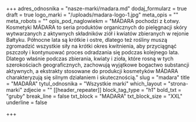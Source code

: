 +++
adres_odnosnika = "nasze-marki/madara.md"
dodaj_formularz = true
draft = true
logo_marki = "/uploads/madara-logo-1.jpg"
meta_opis = ""
meta_robots = ""
opis_pod_naglowiekm = "MÁDARA pochodzi z Łotwy. Kosmetyki MÁDARA to seria produktów organicznych do pielęgnacji skóry wytwarzanych z aktywnych składników ziół i kwiatów zbieranych w rejonie Bałtyku. Północne lata są krótkie i ostre, dlatego też rośliny muszą zgromadzić wszystkie siły na krótki okres kwitnienia, aby przyciągnąć pszczoły i kontynuować proces odradzania się podczas kolejnego lata. Dlatego właśnie podczas zbierania, kwiaty i zioła, które rosną w tych szerokościach geograficznych, zachowują wyjątkowe bogactwo substancji aktywnych, a ekstrakty stosowane do produkcji kosmetyków MÁDARA charakteryzują się silnym działaniem i skutecznością."
slug = "madara"
title = "MADARA"
tytul_odnosnika = "Wszystkie marki"
which_layout = "strona-marki"
zdjecie = ""
[[header_repeater]]
block_tag_type = "h1"
bold_txt = "gruby"
break_line = false
txt_block = "MADARA"
txt_block_size = "XXL"
underline = false

+++
